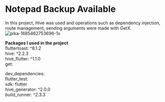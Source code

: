 # Notepad Backup Available
In this project, Hive was used and operations such as dependency injection, route management, sending arguments were made with GetX.  
![pika-1685462753696-1x](https://github.com/yilmazozkan2/Notepad-Backup-Available/assets/52213548/64c9efb7-4089-4869-b82a-bcfe876d4b5c)

**Packages I used in the project**  
  fluttertoast: ^8.1.2  
  hive: ^2.2.3  
  hive_flutter: ^1.1.0  
  get:  

dev_dependencies:  
  flutter_test:  
    sdk: flutter  
hive_generator: ^2.0.0  
build_runner: ^2.3.3`  


